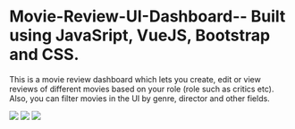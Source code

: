 # Movie-Review-UI-Dashboard-- Built using JavaSript, VueJS, Bootstrap and CSS.
This is a movie review dashboard which lets you create, edit or view reviews of different movies based on your role (role such as critics etc). Also, you can filter movies in the UI by genre, director and other fields.

![](images/snip1.JPG)
![](images/snip2.JPG)
![](images/snip3.JPG)
